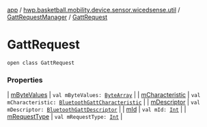[app](../../../index.md) / [hwp.basketball.mobility.device.sensor.wicedsense.util](../../index.md) / [GattRequestManager](../index.md) / [GattRequest](.)

# GattRequest

`open class GattRequest`

### Properties

| [mByteValues](m-byte-values.md) | `val mByteValues: `[`ByteArray`](https://kotlinlang.org/api/latest/jvm/stdlib/kotlin/-byte-array/index.html) |
| [mCharacteristic](m-characteristic.md) | `val mCharacteristic: `[`BluetoothGattCharacteristic`](https://developer.android.com/reference/android/bluetooth/BluetoothGattCharacteristic.html) |
| [mDescriptor](m-descriptor.md) | `val mDescriptor: `[`BluetoothGattDescriptor`](https://developer.android.com/reference/android/bluetooth/BluetoothGattDescriptor.html) |
| [mId](m-id.md) | `val mId: `[`Int`](https://kotlinlang.org/api/latest/jvm/stdlib/kotlin/-int/index.html) |
| [mRequestType](m-request-type.md) | `val mRequestType: `[`Int`](https://kotlinlang.org/api/latest/jvm/stdlib/kotlin/-int/index.html) |

